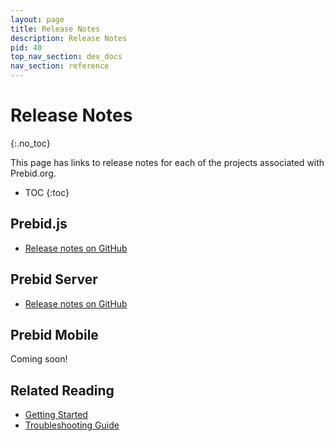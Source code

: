 ```yaml
---
layout: page
title: Release Notes
description: Release Notes
pid: 40
top_nav_section: dev_docs
nav_section: reference
---
```


<div class="bs-docs-section" markdown="1">

# Release Notes
{:.no_toc}

This page has links to release notes for each of the projects associated with Prebid.org.

* TOC
{:toc}

## Prebid.js

+ [Release notes on GitHub](https://github.com/prebid/Prebid.js/releases)

## Prebid Server

+ [Release notes on GitHub](https://github.com/prebid/prebid-server/releases)

## Prebid Mobile

Coming soon!

## Related Reading

+ [Getting Started]({{site.github.com}}/dev-docs/getting-started.html)
+ [Troubleshooting Guide]({{site.github.com}}/dev-docs/prebid-troubleshooting-guide.html)

</div>
